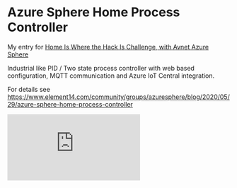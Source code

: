 # Azure Sphere Home Process Controller
My entry for [Home Is Where the Hack Is Challenge, with Avnet Azure Sphere](https://www.element14.com/community/docs/DOC-94716?CMP=e-email-ADH-e14-Com-170420-Avnet-2391)

Industrial like PID / Two state process controller with web based configuration, MQTT communication and Azure IoT Central integration.

For details see https://www.element14.com/community/groups/azuresphere/blog/2020/05/29/azure-sphere-home-process-controller

![alt text](https://github.com/Tai-Min/Azure-Sphere-Home-Process-Controller/cover.img "Controller image")